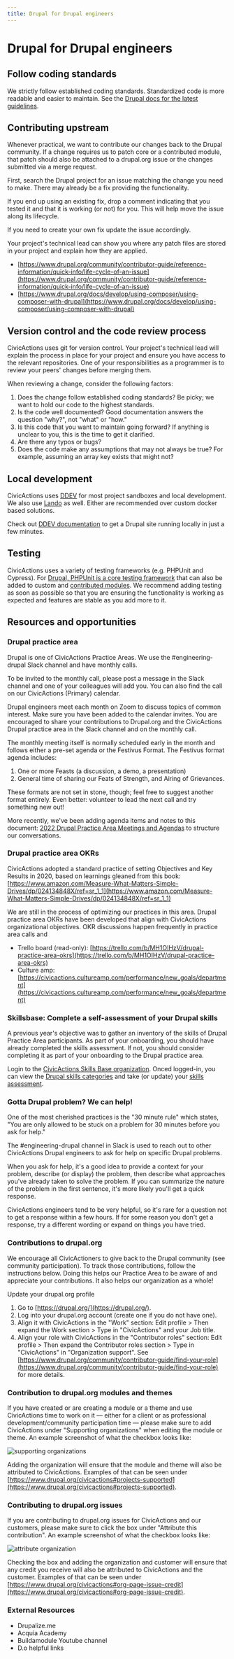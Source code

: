 ```yaml
---
title: Drupal for Drupal engineers
---
```


# Drupal for Drupal engineers

## Follow coding standards

We strictly follow established coding standards. Standardized code is more readable and easier to maintain. See the [Drupal docs for the latest guidelines](https://www.drupal.org/docs/develop/standards).

## Contributing upstream

Whenever practical, we want to contribute our changes back to the Drupal community. If a change requires us to patch core or a contributed module, that patch should also be attached to a drupal.org issue or the changes submitted via a merge request.

First, search the Drupal project for an issue matching the change you need to make. There may already be a fix providing the functionality.

If you end up using an existing fix, drop a comment indicating that you tested it and that it is working (or not) for you. This will help move the issue along its lifecycle.

If you need to create your own fix update the issue accordingly.

Your project's technical lead can show you where any patch files are stored in your project and explain how they are applied.

- [https://www.drupal.org/community/contributor-guide/reference-information/quick-info/life-cycle-of-an-issue](https://www.drupal.org/community/contributor-guide/reference-information/quick-info/life-cycle-of-an-issue)
- [https://www.drupal.org/docs/develop/using-composer/using-composer-with-drupal](https://www.drupal.org/docs/develop/using-composer/using-composer-with-drupal)

## Version control and the code review process

CivicActions uses git for version control. Your project's technical lead will explain the process in place for your project and ensure you have access to the relevant repositories. One of your responsibilities as a programmer is to review your peers' changes before merging them.

When reviewing a change, consider the following factors:

1. Does the change follow established coding standards? Be picky; we want to hold our code to the highest standards.
1. Is the code well documented? Good documentation answers the question "why?", not "what" or "how."
1. Is this code that you want to maintain going forward? If anything is unclear to you, this is the time to get it clarified.
1. Are there any typos or bugs?
1. Does the code make any assumptions that may not always be true? For example, assuming an array key exists that might not?

## Local development

CivicActions uses [DDEV](https://ddev.com/) for most project sandboxes and local development. We also use [Lando](https://lando.dev/) as well. Either are recommended over custom docker based solutions.

Check out [DDEV documentation](https://ddev.readthedocs.io/en/stable/) to get a Drupal site running locally in just a few minutes.

## Testing

CivicActions uses a variety of testing frameworks (e.g. PHPUnit and Cypress). For [Drupal, PHPUnit is a core testing framework](https://www.drupal.org/docs/develop/automated-testing/phpunit-in-drupal) that can also be added to custom and [contributed modules](https://www.drupal.org/docs/develop/creating-modules/basic-module-building-tutorial-lorem-ipsum-generator/testing-a-drupal-module). We recommend adding testing as soon as possible so that you are ensuring the functionality is working as expected and features are stable as you add more to it.

## Resources and opportunities

### Drupal practice area

Drupal is one of CivicActions Practice Areas. We use the #engineering-drupal Slack channel and have monthly calls.

To be invited to the monthly call, please post a message in the Slack channel and one of your colleagues will add you. You can also find the call on our CivicActions (Primary) calendar.

Drupal engineers meet each month on Zoom to discuss topics of common interest. Make sure you have been added to the calendar invites. You are encouraged to share your contributions to Drupal.org and the CivicActions Drupal practice area in the Slack channel and on the monthly call.

The monthly meeting itself is normally scheduled early in the month and follows either a pre-set agenda or the Festivus Format. The Festivus format agenda includes:

1. One or more Feasts (a discussion, a demo, a presentation)
1. General time of sharing our Feats of Strength, and Airing of Grievances.

These formats are not set in stone, though; feel free to suggest another format entirely. Even better: volunteer to lead the next call and try something new out!

More recently, we've been adding agenda items and notes to this document: [2022 Drupal Practice Area Meetings and Agendas](https://docs.google.com/document/d/129pvtjRwknQcMcsgwMfAHKGViXpQC6cElw-AIqzussU/edit?tab=t.0#heading=h.tnwg29sodagt) to structure our conversations.

### Drupal practice area OKRs

CivicActions adopted a standard practice of setting Objectives and Key Results in 2020, based on learnings gleaned from this book: [https://www.amazon.com/Measure-What-Matters-Simple-Drives/dp/024134848X/ref=sr_1_1](https://www.amazon.com/Measure-What-Matters-Simple-Drives/dp/024134848X/ref=sr_1_1)

We are still in the process of optimizing our practices in this area. Drupal practice area OKRs have been developed that align with CivicActions organizational objectives. OKR discussions happen frequently in practice area calls and

- Trello board (read-only): [https://trello.com/b/MH1OIHzV/drupal-practice-area-okrs](https://trello.com/b/MH1OIHzV/drupal-practice-area-okrs)
- Culture amp: [https://civicactions.cultureamp.com/performance/new_goals/department](https://civicactions.cultureamp.com/performance/new_goals/department)

### Skillsbase: Complete a self-assessment of your Drupal skills

A previous year's objective was to gather an inventory of the skills of Drupal Practice Area participants. As part of your onboarding, you should have already completed the skills assessment. If not, you should consider completing it as part of your onboarding to the Drupal practice area.

Login to the [CivicActions Skills Base organization](https://app.skills-base.com/o/civicactions).
Onced logged-in, you can view the [Drupal skills categories](https://app.skills-base.com/skillcategories/view/id/16) and take (or update) your [skills assessment](https://app.skills-base.com/people/view#assessments).

### Gotta Drupal problem? We can help!

One of the most cherished practices is the "30 minute rule" which states, "You are only allowed to be stuck on a problem for 30 minutes before you ask for help."

The #engineering-drupal channel in Slack is used to reach out to other CivicActions Drupal engineers to ask for help on specific Drupal problems.

When you ask for help, it's a good idea to provide a context for your problem, describe (or display) the problem, then describe what approaches you've already taken to solve the problem. If you can summarize the nature of the problem in the first sentence, it's more likely you'll get a quick response.

CivicActions engineers tend to be very helpful, so it's rare for a question not to get a response within a few hours. If for some reason you don't get a response, try a different wording or expand on things you have tried.

### Contributions to drupal.org

We encourage all CivicActioners to give back to the Drupal community (see community participation). To track those contributions, follow the instructions below. Doing this helps our Practice Area to be aware of and appreciate your contributions. It also helps our organization as a whole!

Update your drupal.org profile

1. Go to [https://drupal.org/](https://drupal.org/).
1. Log into your drupal.org account (create one if you do not have one).
1. Align it with CivicActions in the "Work" section: Edit profile > Then expand the Work section > Type in "CivicActions" and your Job title.
1. Align your role with CivicActions in the "Contributor roles" section: Edit profile > Then expand the Contributor roles section > Type in "CivicActions" in "Organization support". See [https://www.drupal.org/community/contributor-guide/find-your-role](https://www.drupal.org/community/contributor-guide/find-your-role) for more details.

### Contribution to drupal.org modules and themes

If you have created or are creating a module or a theme and use CivicActions time to work on it — either for a client or as professional development/community participation time — please make sure to add CivicActions under "Supporting organizations" when editing the module or theme. An example screenshot of what the checkbox looks like:

![supporting organizations](../../../assets/images/drupal-pa-support-org-screenshot.png)

Adding the organization will ensure that the module and theme will also be attributed to CivicActions. Examples of that can be seen under [https://www.drupal.org/civicactions#projects-supported](https://www.drupal.org/civicactions#projects-supported).

### Contributing to drupal.org issues

If you are contributing to drupal.org issues for CivicActions and our customers, please make sure to click the box under "Attribute this contribution". An example screenshot of what the checkbox looks like:

![attribute organization](../../../assets/images/drupal-pa-contribution-attribution-screenshot.png)

Checking the box and adding the organization and customer will ensure that any credit you receive will also be attributed to CivicActions and the customer. Examples of that can be seen under [https://www.drupal.org/civicactions#org-page-issue-credit](https://www.drupal.org/civicactions#org-page-issue-credit).

### External Resources

- Drupalize.me
- Acquia Academy
- Buildamodule Youtube channel
- D.o helpful links
